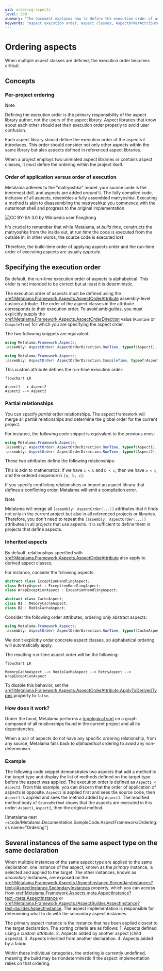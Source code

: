 ```yaml
---
uid: ordering-aspects
level: 300
summary: "The document explains how to define the execution order of aspect classes in Metalama, a concept critical when multiple aspect classes are utilized. The execution order is defined using the AspectOrderAttribute assembly-level custom attribute. The order of aspect application and execution are opposite, and by default, the execution order is alphabetical."
keywords: "aspect execution order, aspect classes, AspectOrderAttribute, run-time order, build-time order, Metalama, aspect libraries, alphabetical order, AspectOrderDirection, derived aspect classes"
---
```


# Ordering aspects

When multiple aspect classes are defined, the execution order becomes critical.

## Concepts

### Per-project ordering

> [!NOTE]
> Defining the execution order is the primary responsibility of the aspect library author, not the users of the aspect library. Aspect libraries that know about each other should set their execution order properly to avoid user confusion.

Each aspect library should define the execution order of the aspects it introduces. This order should consider not only other aspects within the same library but also aspects defined in referenced aspect libraries.

When a project employs two unrelated aspect libraries or contains aspect classes, it must define the ordering within the project itself.

### Order of application versus order of execution

Metalama adheres to the "matryoshka" model: your source code is the innermost doll, and aspects are added _around_ it. The fully compiled code, inclusive of all aspects, resembles a fully assembled matryoshka. Executing a method is akin to disassembling the matryoshka: you commence with the outermost shell and progress to the original implementation.

![](matryoshka.png "CC BY-SA 3.0 by Wikipedia user Fanghong")

It's crucial to remember that while Metalama, at _build time_, constructs the matryoshka from the inside out, at _run time_ the code is executed from the outside in; in other words, the source code is executed _last_.

Therefore, the build-time order of applying aspects order and the run-time order of executing aspects are usually _opposite_. 

## Specifying the execution order

By default, the run-time execution order of aspects is alphabetical. This order is not intended to be correct but at least it is deterministic.

The execution order of aspects must be defined using the <xref:Metalama.Framework.Aspects.AspectOrderAttribute> assembly-level custom attribute. The order of the aspect classes in the attribute corresponds to their execution order. To avoid ambiguities, you must explicitly supply the <xref:Metalama.Framework.Aspects.AspectOrderDirection> value (`RunTime` or `CompileTime`) for which you are specifying the aspect order.

The two following snippets are equivalent:

```cs
using Metalama.Framework.Aspects;
[assembly: AspectOrder( AspectOrderDirection.RunTime, typeof(Aspect1), typeof(Aspect2), typeof(Aspect3))]
```

```cs
using Metalama.Framework.Aspects;
[assembly: AspectOrder( AspectOrderDirection.CompileTime, typeof(Aspect3), typeof(Aspect2), typeof(Aspect1))]
```

This custom attribute defines the run-time execution order:


```mermaid
flowchart LR

Aspect1 --> Aspect2
Aspect2 --> Aspect3

```


### Partial relationships

You can specify _partial_ order relationships. The aspect framework will merge all partial relationships and determine the global order for the current project.

For instance, the following code snippet is equivalent to the previous ones:

```cs
using Metalama.Framework.Aspects;
[assembly: AspectOrder( AspectOrderDirection.RunTime, typeof(Aspect1), typeof(Aspect2))]
[assembly: AspectOrder( AspectOrderDirection.RunTime, typeof(Aspect2), typeof(Aspect3))]
```

These two attributes define the following relationships:

This is akin to mathematics: if we have `a < b` and `b < c`, then we have `a < c`, and the ordered sequence is `{a, b, c}`.

If you specify conflicting relationships or import an aspect library that defines a conflicting order, Metalama will emit a compilation error.

> [!NOTE]
> Metalama will merge all `[assembly: AspectOrder(...)]` attributes that it finds not only in the current project but also in all referenced projects or libraries. Therefore, you don't need to repeat the `[assembly: AspectOrder(...)]` attributes in all projects that use aspects. It is sufficient to define them in projects that define aspects.

### Inherited aspects

By default, relationships specified with <xref:Metalama.Framework.Aspects.AspectOrderAttribute> also apply to derived aspect classes. 

For instance, consider the following aspects:

```c#
abstract class ExceptionHandlingAspect;
class RetryAspect : ExceptionHandlingAspect;
class WrapExceptionAspect : ExceptionHandlingAspect;

abstract class CacheAspect;
class B1 : MemoryCacheAspect;
class B2 : RedisCacheAspect;
```

Consider the following order attributes, ordering only abstract aspects:

```cs
using Metalama.Framework.Aspects;
[assembly: AspectOrder( AspectOrderDirection.RunTime, typeof(CacheAspect), typeof(ExceptionHandlingAspect))]
```

We don't explicitly order concrete aspect classes, so alphabetical ordering will automatically apply.

The resulting run-time aspect order will be the following:

```mermaid
flowchart LR

MemoryCacheAspect --> RedisCacheAspect --> RetryAspect --> WrapExceptionAspect
```



To disable this behavior, set the <xref:Metalama.Framework.Aspects.AspectOrderAttribute.ApplyToDerivedTypes> property to `false`.

### How does it work?

Under the hood, Metalama performs a [topological sort](https://en.wikipedia.org/wiki/Topological_sorting) on a graph composed of all relationships found in the current project and all its dependencies.

When a pair of aspects do not have any specific ordering relationship, from any source, Metalama falls back to _alphabetical_ ordering to avoid any non-determinism.


### Example

The following code snippet demonstrates two aspects that add a method to the target type and display the list of methods defined on the target type before the aspect was applied. The execution order is defined as `Aspect1 < Aspect2`. From this example, you can discern that the order of application of aspects is opposite. `Aspect2` is applied first and sees the source code, then `Aspect1` is applied and sees the method added by `Aspect1`. The modified method body of `SourceMethod` shows that the aspects are executed in this order: `Aspect1`, `Aspect2`, then the original method.

[!metalama-test  ~/code/Metalama.Documentation.SampleCode.AspectFramework/Ordering.cs name="Ordering"]


## Several instances of the same aspect type on the same declaration

When multiple instances of the same aspect type are applied to the same declaration, one instance of the aspect, known as the _primary_ instance, is selected and applied to the target. The other instances, known as _secondary_ instances, are exposed on the <xref:Metalama.Framework.Aspects.IAspectInstance.SecondaryInstances?text=IAspectInstance.SecondaryInstances> property, which you can access from <xref:Metalama.Framework.Aspects.meta.AspectInstance?text=meta.AspectInstance> or <xref:Metalama.Framework.Aspects.IAspectBuilder.AspectInstance?text=builder.AspectInstance>. The aspect implementation is responsible for determining what to do with the secondary aspect instances.

The primary aspect instance is the instance that has been applied closest to the target declaration. The sorting criteria are as follows:
    1. Aspects defined using a _custom attribute_.
    2. Aspects added by another aspect (child aspects).
    3. Aspects inherited from another declaration.
    4. Aspects added by a fabric.

Within these individual categories, the ordering is currently undefined, meaning the build may be nondeterministic if the aspect implementation relies on that ordering.

[comment]: # (TODO: Example of handling secondary instances)
